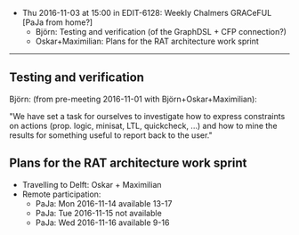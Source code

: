* Thu 2016-11-03 at 15:00 in EDIT-6128: Weekly Chalmers GRACeFUL [PaJa from home?]
    * Björn: Testing and verification (of the GraphDSL + CFP connection?)
    * Oskar+Maximilian: Plans for the RAT architecture work sprint

----------------

## Testing and verification

Björn: (from pre-meeting 2016-11-01 with Björn+Oskar+Maximilian):

  "We have set a task for ourselves to investigate how to express
  constraints on actions (prop. logic, minisat, LTL, quickcheck, ...)
  and how to mine the results for something useful to report back to
  the user."

## Plans for the RAT architecture work sprint

* Travelling to Delft: Oskar + Maximilian
* Remote participation:
    * PaJa: Mon 2016-11-14 available 13-17
    * PaJa: Tue 2016-11-15 not available
    * PaJa: Wed 2016-11-16 available 9-16
